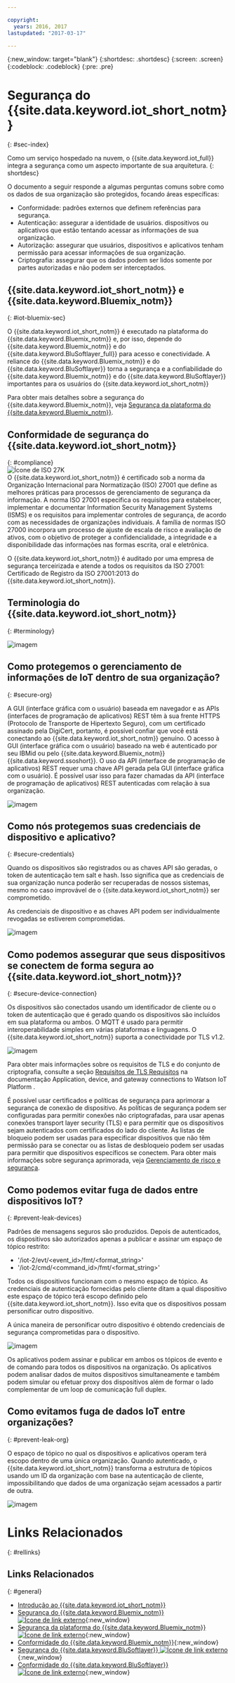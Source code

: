 ```yaml
---

copyright:
  years: 2016, 2017
lastupdated: "2017-03-17"

---
```


{:new_window: target="blank"}
{:shortdesc: .shortdesc}
{:screen: .screen}
{:codeblock: .codeblock}
{:pre: .pre}


# Segurança do {{site.data.keyword.iot_short_notm}}
{: #sec-index}

Como um serviço hospedado na nuvem, o {{site.data.keyword.iot_full}} integra a segurança como um aspecto importante de sua arquitetura.
{: shortdesc}

O documento a seguir responde a algumas perguntas comuns sobre como os dados de sua organização são protegidos, focando áreas específicas:

* Conformidade: padrões externos que definem referências para segurança.
* Autenticação: assegurar a identidade de usuários. dispositivos ou aplicativos que estão tentando acessar as informações de sua organização.
* Autorização: assegurar que usuários, dispositivos e aplicativos tenham permissão para acessar informações de sua organização.
* Criptografia: assegurar que os dados podem ser lidos somente por partes autorizadas e não podem ser interceptados.

## {{site.data.keyword.iot_short_notm}} e {{site.data.keyword.Bluemix_notm}}
{: #iot-bluemix-sec}

O {{site.data.keyword.iot_short_notm}} é executado na plataforma do {{site.data.keyword.Bluemix_notm}} e, por isso, depende do {{site.data.keyword.Bluemix_notm}} e do {{site.data.keyword.BluSoftlayer_full}} para acesso e conectividade. A reliance do {{site.data.keyword.Bluemix_notm}} e do {{site.data.keyword.BluSoftlayer}} torna a segurança e a confiabilidade do {{site.data.keyword.Bluemix_notm}} e do {{site.data.keyword.BluSoftlayer}} importantes para os
usuários do {{site.data.keyword.iot_short_notm}}

Para obter mais detalhes sobre a segurança do {{site.data.keyword.Bluemix_notm}}, veja [Segurança da plataforma do {{site.data.keyword.Bluemix_notm}}](index.html#platform-security).

## Conformidade de segurança do {{site.data.keyword.iot_short_notm}}
{: #compliance}  
![Ícone de ISO 27K](../../images/icon_iso27k1.png "Ícone de ISO 27K")   
O {{site.data.keyword.iot_short_notm}} é certificado sob a norma da Organização Internacional para Normatização (ISO) 27001 que define as melhores práticas para processos de gerenciamento de segurança da informação. A norma ISO 27001 especifica os requisitos para estabelecer, implementar e documentar Information Security Management Systems (ISMS) e os requisitos para implementar controles de segurança, de acordo com as necessidades de organizações individuais. A família de normas ISO 27000 incorpora um processo de ajuste de escala de risco e avaliação de ativos, com o objetivo de proteger a confidencialidade, a integridade e a disponibilidade das informações nas formas escrita, oral e eletrônica.

O {{site.data.keyword.iot_short_notm}} é auditado por uma empresa de segurança terceirizada e atende a todos os requisitos da ISO 27001: Certificado de Registro da ISO 27001:2013 do {{site.data.keyword.iot_short_notm}}.


## Terminologia do {{site.data.keyword.iot_short_notm}}
{: #terminology}

![imagem](terminology_platform.svg)


## Como protegemos o gerenciamento de informações de IoT dentro de sua organização?
{: #secure-org}

A GUI (interface gráfica com o usuário) baseada em navegador e as APIs (interfaces de programação de aplicativos) REST têm à sua frente HTTPS (Protocolo de Transporte de Hipertexto Seguro), com um certificado assinado pela DigiCert, portanto, é possível confiar que você está conectando ao {{site.data.keyword.iot_short_notm}} genuíno. O acesso à GUI (interface gráfica com o usuário) baseado na web é autenticado por seu IBMid ou pelo {{site.data.keyword.Bluemix_notm}} {{site.data.keyword.ssoshort}}. O uso da API (interface de programação de aplicativos) REST requer uma chave API gerada pela GUI (interface gráfica com o usuário). É possível usar isso para fazer chamadas da API (interface de programação de aplicativos) REST autenticadas com relação à sua organização.

![imagem](management_platform.svg)


## Como nós protegemos suas credenciais de dispositivo e aplicativo?
{: #secure-credentials}

Quando os dispositivos são registrados ou as chaves API são geradas, o token de autenticação tem salt e hash. Isso significa que as credenciais de sua organização nunca poderão ser recuperadas de nossos sistemas, mesmo no caso improvável de o {{site.data.keyword.iot_short_notm}} ser comprometido.

As credenciais de dispositivo e as chaves API podem ser individualmente revogadas se estiverem comprometidas.

![imagem](authentication_platform.svg)

## Como podemos assegurar que seus dispositivos se conectem de forma segura ao {{site.data.keyword.iot_short_notm}}?
{: #secure-device-connection}

Os dispositivos são conectados usando um identificador de cliente ou o token de autenticação que é gerado quando os dispositivos são incluídos em sua plataforma ou ambos. O MQTT é usado para permitir interoperabilidade simples em várias plataformas e linguagens. O {{site.data.keyword.iot_short_notm}} suporta a conectividade por TLS v1.2.

![imagem](connectivity_platform.svg)

Para obter mais informações sobre os requisitos de TLS e do conjunto de criptografia, consulte a seção [Requisitos
de TLS Requisitos](connect_devices_apps_gw.html#tls_requirements) na documentação Application, device, and gateway connections to Watson IoT Platform .

É possível usar certificados e políticas de segurança para aprimorar a segurança de conexão de dispositivo. As políticas de segurança podem ser configuradas para permitir conexões não criptografadas, para usar apenas conexões transport layer security (TLS) e para permitir que os dispositivos sejam autenticados com certificados do lado do cliente. As listas de bloqueio podem ser usadas para especificar dispositivos que não têm permissão para se conectar ou as listas de desbloqueio podem ser usadas para permitir que dispositivos específicos se conectem. Para obter mais informações sobre segurança aprimorada, veja [Gerenciamento de risco e segurança](RM_security.html).

## Como podemos evitar fuga de dados entre dispositivos IoT?
{: #prevent-leak-devices}

Padrões de mensagens seguros são produzidos. Depois de autenticados, os dispositivos são autorizados apenas a publicar e assinar um espaço de tópico restrito:

* '/iot-2/evt/<event_id>/fmt/<format_string>'
* '/iot-2/cmd/<command_id>/fmt/<format_string>'

Todos os dispositivos funcionam com o mesmo espaço de tópico. As credenciais de autenticação fornecidas pelo cliente ditam a qual dispositivo este espaço de tópico terá escopo definido pelo {{site.data.keyword.iot_short_notm}}.  Isso evita que os dispositivos possam personificar outro dispositivo.

A única maneira de personificar outro dispositivo é obtendo credenciais de segurança comprometidas para o dispositivo.


![imagem](device_scope_platform.svg)


Os aplicativos podem assinar e publicar em ambos os tópicos de evento e de comando para todos os dispositivos na organização. Os aplicativos podem analisar dados de muitos dispositivos simultaneamente e também podem simular ou efetuar proxy dos dispositivos além de formar o lado complementar de um loop de comunicação full duplex.


## Como evitamos fuga de dados IoT entre organizações?
{: #prevent-leak-org}

O espaço de tópico no qual os dispositivos e aplicativos operam terá escopo dentro de uma única organização. Quando autenticado, o {{site.data.keyword.iot_short_notm}} transforma a estrutura de tópicos usando um ID da organização com base na autenticação de cliente, impossibilitando que dados de uma organização sejam acessados a partir de outra.

![imagem](org_scope_platform.svg)

# Links Relacionados
{: #rellinks}
## Links Relacionados
{: #general}
* [Introdução ao {{site.data.keyword.iot_short_notm}}](https://console.ng.bluemix.net/docs/services/IoT/index.html)
* [Segurança do {{site.data.keyword.Bluemix_notm}} ![Ícone de link externo](../../../../icons/launch-glyph.svg "Ícone de link externo")](https://console.ng.bluemix.net/docs/security/index.html#security){:new_window}
* [Segurança da plataforma do {{site.data.keyword.Bluemix_notm}} ![Ícone de link externo](../../../../icons/launch-glyph.svg "Ícone de link externo")](https://console.ng.bluemix.net/docs/security/index.html#platform-security){:new_window}
* [Conformidade do {{site.data.keyword.Bluemix_notm}}](https://console.ng.bluemix.net/docs/security/index.html#compliance){:new_window}
* [Segurança do {{site.data.keyword.BluSoftlayer}} ![Ícone de link externo](../../../../icons/launch-glyph.svg "Ícone de link externo")](http://www.softlayer.com/security){:new_window}
* [Conformidade do {{site.data.keyword.BluSoftlayer}} ![Ícone de link externo](../../../../icons/launch-glyph.svg "Ícone de link externo")](http://www.softlayer.com/compliance){:new_window}
